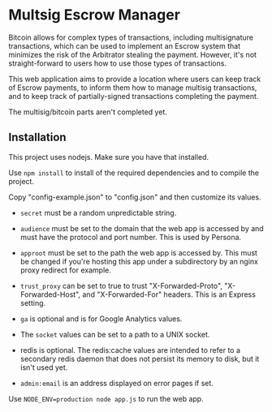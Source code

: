 # Multsig Escrow Manager

Bitcoin allows for complex types of transactions, including multisignature
transactions, which can be used to implement an Escrow system that minimizes
the risk of the Arbitrator stealing the payment. However, it's not
straight-forward to users how to use those types of transactions.

This web application aims to provide a location where users can keep track of
Escrow payments, to inform them how to manage multisig transactions, and to
keep track of partially-signed transactions completing the payment.

The multisig/bitcoin parts aren't completed yet.

## Installation

This project uses nodejs. Make sure you have that installed.

Use `npm install` to install of the required dependencies and to compile the
project.

Copy "config-example.json" to "config.json" and then customize its values.

* `secret` must be a random unpredictable string.

* `audience` must be set to the domain that the web app is accessed by and must
  have the protocol and port number. This is used by Persona.

* `approot` must be set to the path the web app is accessed by. This must be
  changed if you're hosting this app under a subdirectory by an nginx proxy
  redirect for example.

* `trust_proxy` can be set to true to trust "X-Forwarded-Proto",
  "X-Forwarded-Host", and "X-Forwarded-For" headers. This is an Express
  setting.

* `ga` is optional and is for Google Analytics values.

* The `socket` values can be set to a path to a UNIX socket.

* redis is optional. The redis:cache values are intended to refer to a
  secondary redis daemon that does not persist its memory to disk, but it isn't
  used yet.

* `admin:email` is an address displayed on error pages if set.

Use `NODE_ENV=production node app.js` to run the web app.
